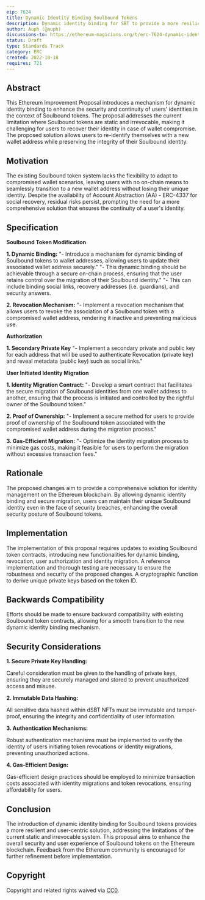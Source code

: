 ```yaml
---
eip: 7624
title: Dynamic Identity Binding Soulbound Tokens
description: Dynamic identity binding for SBT to provide a more resilient and user-centric solution
author: Auph (@auph)
discussions-to: https://ethereum-magicians.org/t/erc-7624-dynamic-identity-binding-soulbound-tokens/18676
status: Draft
type: Standards Track
category: ERC
created: 2022-10-18
requires: 721
---
```


## Abstract

This Ethereum Improvement Proposal introduces a mechanism for dynamic identity binding to enhance the security and continuity of users' identities in the context of Soulbound tokens. The proposal addresses the current limitation where Soulbound tokens are static and irrevocable, making it challenging for users to recover their identity in case of wallet compromise. The proposed solution allows users to re-identify themselves with a new wallet address while preserving the integrity of their Soulbound identity.

## Motivation

The existing Soulbound token system lacks the flexibility to adapt to compromised wallet scenarios, leaving users with no on-chain means to seamlessly transition to a new wallet address without losing their unique identity. Despite the availability of Account Abstraction (AA) - ERC-4337 for social recovery, residual risks persist, prompting the need for a more comprehensive solution that ensures the continuity of a user's identity.

## Specification

**Soulbound Token Modification**

**1. Dynamic Binding:**
"- Introduce a mechanism for dynamic binding of Soulbound tokens to wallet addresses, allowing users to update their associated wallet address securely."
"- This dynamic binding should be achievable through a secure on-chain process, ensuring that the user retains control over the migration of their Soulbound identity."
"- This can include binding social links, recovery addresses (i.e. guardians), and security answers.

**2. Revocation Mechanism:**
"- Implement a revocation mechanism that allows users to revoke the association of a Soulbound token with a compromised wallet address, rendering it inactive and preventing malicious use.

**Authorization**

**1. Secondary Private Key**
"- Implement a secondary private and public key for each address that will be used to authenticate Revocation (private key) and reveal metadata (public key) such as social links."

**User Initiated Identity Migration**

**1. Identity Migration Contract:**
"- Develop a smart contract that facilitates the secure migration of Soulbound identities from one wallet address to another, ensuring that the process is initiated and controlled by the rightful owner of the Soulbound token."

**2. Proof of Ownership:**
"- Implement a secure method for users to provide proof of ownership of the Soulbound token associated with the compromised wallet address during the migration process."

**3. Gas-Efficient Migration:**
"- Optimize the identity migration process to minimize gas costs, making it feasible for users to perform the migration without excessive transaction fees."

## Rationale

The proposed changes aim to provide a comprehensive solution for identity management on the Ethereum blockchain. By allowing dynamic identity binding and secure migration, users can maintain their unique Soulbound identity even in the face of security breaches, enhancing the overall security posture of Soulbound tokens.

## Implementation

The implementation of this proposal requires updates to existing Soulbound token contracts, introducing new functionalities for dynamic binding, revocation, user authorization and identity migration. A reference implementation and thorough testing are necessary to ensure the robustness and security of the proposed changes. A cryptographic function to derive unique private keys based on the token ID.

## Backwards Compatibility

Efforts should be made to ensure backward compatibility with existing Soulbound token contracts, allowing for a smooth transition to the new dynamic identity binding mechanism.

## Security Considerations

**1. Secure Private Key Handling:**

Careful consideration must be given to the handling of private keys, ensuring they are securely managed and stored to prevent unauthorized access and misuse.

**2. Immutable Data Hashing:**

All sensitive data hashed within dSBT NFTs must be immutable and tamper-proof, ensuring the integrity and confidentiality of user information.

**3. Authentication Mechanisms:**

Robust authentication mechanisms must be implemented to verify the identity of users initiating token revocations or identity migrations, preventing unauthorized actions.

**4. Gas-Efficient Design:**

Gas-efficient design practices should be employed to minimize transaction costs associated with identity migrations and token revocations, ensuring affordability for users.

## Conclusion

The introduction of dynamic identity binding for Soulbound tokens provides a more resilient and user-centric solution, addressing the limitations of the current static and irrevocable system. This proposal aims to enhance the overall security and user experience of Soulbound tokens on the Ethereum blockchain. Feedback from the Ethereum community is encouraged for further refinement before implementation.

## Copyright

Copyright and related rights waived via [CC0](../LICENSE.md).
